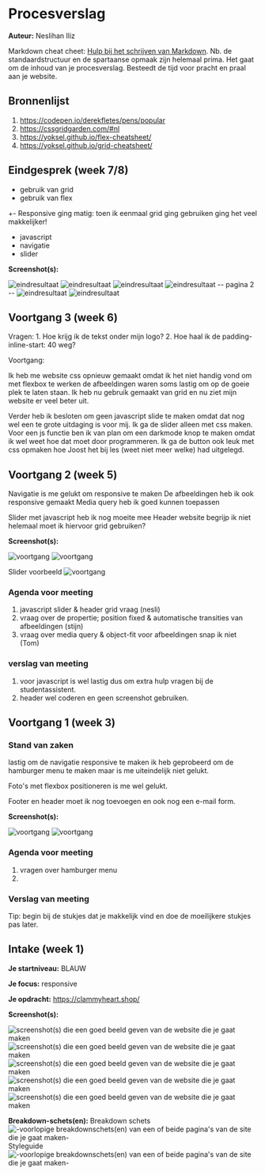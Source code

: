 # Procesverslag
**Auteur:** Neslihan Iliz

Markdown cheat cheet: [Hulp bij het schrijven van Markdown](https://github.com/adam-p/markdown-here/wiki/Markdown-Cheatsheet). Nb. de standaardstructuur en de spartaanse opmaak zijn helemaal prima. Het gaat om de inhoud van je procesverslag. Besteedt de tijd voor pracht en praal aan je website.


## Bronnenlijst
1. https://codepen.io/derekfletes/pens/popular
2. https://cssgridgarden.com/#nl
3. https://yoksel.github.io/flex-cheatsheet/
3. https://yoksel.github.io/grid-cheatsheet/



## Eindgesprek (week 7/8)

+ gebruik van grid
+ gebruik van flex

+- Responsive ging matig: toen ik eenmaal grid ging gebruiken ging het veel makkelijker!

- javascript
- navigatie
- slider

**Screenshot(s):**

![eindresultaat](images/screenshot_01)
![eindresultaat](images/screenshot_02)
![eindresultaat](images/screenshot_03)
![eindresultaat](images/screenshot_04)
-- pagina 2 --
![eindresultaat](images/screenshot_05)
![eindresultaat](images/screenshot_06)


## Voortgang 3 (week 6)

Vragen: 1. Hoe krijg ik de tekst onder mijn logo?
        2. Hoe haal ik de padding-inline-start: 40 weg?

Voortgang:

Ik heb me website css opnieuw gemaakt omdat ik het niet handig vond om met flexbox te werken de afbeeldingen waren soms lastig om op de goeie plek te laten staan. Ik heb nu gebruik gemaakt van grid en nu ziet mijn website er veel beter uit.

Verder heb ik besloten om geen javascript slide te maken omdat dat nog wel een te grote uitdaging is voor mij. Ik ga de slider alleen met css maken. Voor een js functie ben ik van plan om een darkmode knop te maken omdat ik wel weet hoe dat moet door programmeren. Ik ga de button ook leuk met css opmaken hoe Joost het bij les (weet niet meer welke) had uitgelegd.
 


## Voortgang 2 (week 5)

Navigatie is me gelukt om responsive te maken
De afbeeldingen heb ik ook responsive gemaakt
Media query heb ik goed kunnen toepassen

Slider met javascript heb ik nog moeite mee
Header website begrijp ik niet helemaal moet ik hiervoor grid gebruiken?

**Screenshot(s):**

![voortgang](images/header_v02.png)
![voortgang](images/header_v02mobiel.png)

Slider voorbeeld
![voortgang](images/slider_voorbeeld.png)

### Agenda voor meeting

1. javascript slider & header grid vraag (nesli)
2. vraag over de propertie; position fixed & automatische transities van afbeeldingen (stijn)
4. vraag over media query & object-fit voor afbeeldingen snap ik niet (Tom)

### verslag van meeting

1. voor javascript is wel lastig dus om extra hulp vragen bij de studentassistent.
2. header wel coderen en geen screenshot gebruiken.

## Voortgang 1 (week 3)

### Stand van zaken

lastig om de navigatie responsive te maken ik heb geprobeerd om de hamburger menu te maken maar is me uiteindelijk niet gelukt.

Foto's met flexbox positioneren is me wel gelukt.

Footer en header moet ik nog toevoegen en ook nog een e-mail form.

**Screenshot(s):**

![voortgang](images/voortgang1.png)
![voortgang](images/voortgang2.png)


### Agenda voor meeting

1. vragen over hamburger menu
2. 

### Verslag van meeting

Tip: begin bij de stukjes dat je makkelijk vind en doe de moeilijkere stukjes pas later.



## Intake (week 1)

**Je startniveau:** BLAUW

**Je focus:** responsive

**Je opdracht:** https://clammyheart.shop/

**Screenshot(s):**

![screenshot(s) die een goed beeld geven van de website die je gaat maken](images/1.png)
![screenshot(s) die een goed beeld geven van de website die je gaat maken](images/2.png)
![screenshot(s) die een goed beeld geven van de website die je gaat maken](images/3.png)
![screenshot(s) die een goed beeld geven van de website die je gaat maken](images/4.png)
![screenshot(s) die een goed beeld geven van de website die je gaat maken](images/5.png)





**Breakdown-schets(en):**
Breakdown schets
![-voorlopige breakdownschets(en) van een of beide pagina's van de site die je gaat maken-](images/breakdown.png)
Styleguide
![-voorlopige breakdownschets(en) van een of beide pagina's van de site die je gaat maken-](images/styleguide.png)